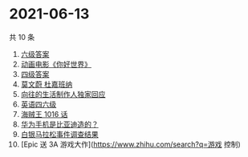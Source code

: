 # 2021-06-13

共 10 条

<!-- BEGIN -->
<!-- 最后更新时间 Sun Jun 13 2021 03:07:50 GMT+0800 (China Standard Time) -->

1. [六级答案](https://www.zhihu.com/search?q=六级答案)
2. [动画电影《你好世界》](https://www.zhihu.com/search?q=你好世界)
3. [四级答案](https://www.zhihu.com/search?q=四级答案)
4. [莫文蔚 杜嘉班纳](https://www.zhihu.com/search?q=莫文蔚)
5. [向往的生活制作人独家回应](https://www.zhihu.com/search?q=向往的生活)
6. [英语四六级](https://www.zhihu.com/search?q=四六级)
7. [海贼王 1016 话](https://www.zhihu.com/search?q=海贼王)
8. [华为手机是比亚迪造的？](https://www.zhihu.com/search?q=华为手机)
9. [白银马拉松事件调查结果](https://www.zhihu.com/search?q=甘肃白银马拉松)
10. [Epic 送 3A 游戏大作](https://www.zhihu.com/search?q=游戏 控制)

<!-- END -->
